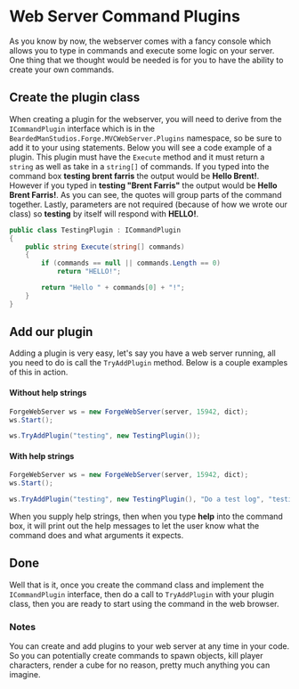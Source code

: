 # Web Server Command Plugins
As you know by now, the webserver comes with a fancy console which allows you to type in commands and execute some logic on your server. One thing that we thought would be needed is for you to have the ability to create your own commands.

## Create the plugin class
When creating a plugin for the webserver, you will need to derive from the `ICommandPlugin` interface which is in the `BeardedManStudios.Forge.MVCWebServer.Plugins` namespace, so be sure to add it to your using statements. Below you will see a code example of a plugin. This plugin must have the `Execute` method and it must return a `string` as well as take in a `string[]` of commands. If you typed into the command box **testing brent farris** the output would be **Hello Brent!**. However if you typed in **testing "Brent Farris"** the output would be **Hello Brent Farris!**. As you can see, the quotes will group parts of the command together. Lastly, parameters are not required (because of how we wrote our class) so **testing** by itself will respond with **HELLO!**.

```csharp
public class TestingPlugin : ICommandPlugin
{
    public string Execute(string[] commands)
    {
        if (commands == null || commands.Length == 0)
            return "HELLO!";

        return "Hello " + commands[0] + "!";
    }
}
```

## Add our plugin
Adding a plugin is very easy, let's say you have a web server running, all you need to do is call the `TryAddPlugin` method. Below is a couple examples of this in action.

#### Without help strings
```csharp
ForgeWebServer ws = new ForgeWebServer(server, 15942, dict);
ws.Start();

ws.TryAddPlugin("testing", new TestingPlugin());
```

#### With help strings
```csharp
ForgeWebServer ws = new ForgeWebServer(server, 15942, dict);
ws.Start();

ws.TryAddPlugin("testing", new TestingPlugin(), "Do a test log", "testing brent", "arg1", "arg2", "arg3", "...");
```

When you supply help strings, then when you type **help** into the command box, it will print out the help messages to let the user know what the command does and what arguments it expects.

## Done
Well that is it, once you create the command class and implement the `ICommandPlugin` interface, then do a call to `TryAddPlugin` with your plugin class, then you are ready to start using the command in the web browser.

### Notes
You can create and add plugins to your web server at any time in your code. So you can potentially create commands to spawn objects, kill player characters, render a cube for no reason, pretty much anything you can imagine.